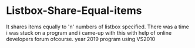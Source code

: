 # Listbox-Share-Equal-items
It shares items equally to 'n' numbers of listbox specified. There was a time i was stuck on a program and i came-up with this with help of online developers forum ofcourse. year 2019 program using VS2010
